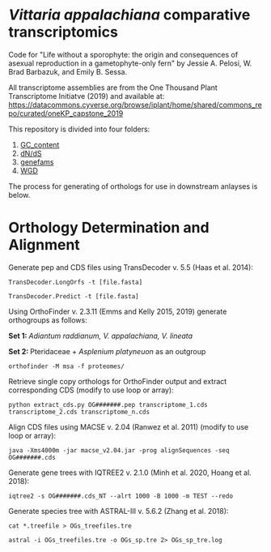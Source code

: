 # <i> Vittaria appalachiana </i> comparative transcriptomics 
Code for  "Life without a sporophyte: the origin and consequences of asexual reproduction in a gametophyte-only fern" by Jessie A. Pelosi, W. Brad Barbazuk, and Emily B. Sessa. 

All transcriptome assemblies are from the One Thousand Plant Transcriptome Initiatve (2019) and available at: https://datacommons.cyverse.org/browse/iplant/home/shared/commons_repo/curated/oneKP_capstone_2019

This repository is divided into four folders: 
1. [GC_content](https://github.com/jessiepelosi/vittaria_trans/tree/main/GC_Content)
2. [dN/dS](https://github.com/jessiepelosi/vittaria_trans/tree/main/dNdS)
3. [genefams](https://github.com/jessiepelosi/vittaria_trans/tree/main/genefams)
4. [WGD](https://github.com/jessiepelosi/vittaria_trans/tree/main/WGD)

The process for generating of orthologs for use in downstream anlayses is below. 

# Orthology Determination and Alignment

Generate pep and CDS files using TransDecoder v. 5.5 (Haas et al. 2014):
```
TransDecoder.LongOrfs -t [file.fasta] 

TransDecoder.Predict -t [file.fasta] 
```
Using OrthoFinder v. 2.3.11 (Emms and Kelly 2015, 2019) generate orthogroups as follows: 

<b> Set 1: </b> <i> Adiantum raddianum, V. appalachiana, V. lineata </i>

<b> Set 2: </b> Pteridaceae + <i> Asplenium platyneuon </i> as an outgroup 
```
orthofinder -M msa -f proteomes/ 
```
Retrieve single copy orthologs for OrthoFinder output and extract corresponding CDS (modify to use loop or array):

```
python extract_cds.py OG#######.pep transcriptome_1.cds transcriptome_2.cds transcriptome_n.cds
```

Align CDS files using MACSE v. 2.04 (Ranwez et al. 2011) (modify to use loop or array):

```
java -Xms4000m -jar macse_v2.04.jar -prog alignSequences -seq OG#######.cds 
```

Generate gene trees with IQTREE2 v. 2.1.0 (Minh et al. 2020, Hoang et al. 2018):

```
iqtree2 -s OG#######.cds_NT --alrt 1000 -B 1000 -m TEST --redo 
```

Generate species tree with ASTRAL-III v. 5.6.2 (Zhang et al. 2018):
```
cat *.treefile > OGs_treefiles.tre 
  
astral -i OGs_treefiles.tre -o OGs_sp.tre 2> OGs_sp_tre.log 
```
